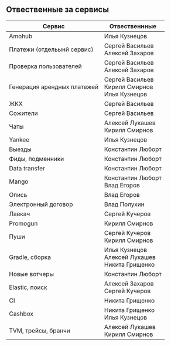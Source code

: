 ## Отвественные за сервисы


| Сервис                      | Отвественнные                                         |
|-----------------------------|-------------------------------------------------------|
| Amohub                      | Илья Кузнецов                                         |
| Платежи (отдельынй сервис)  | Сергей Васильев<br/>Алексей Захаров                   |
| Проверка пользователей      | Сергей Васильев<br/>Алексей Захаров                   |
| Генерация арендных платежей | Сергей Васильев<br/>Кирилл Смирнов<br/>Илья Кузнецов  |
| ЖКХ                         | Сергей Васильев                                       |
| Сожители                    | Сергей Васильев                                       |
| Чаты                        | Алексей Лукашев<br/>Кирилл Смирнов                    |
| Yankee                      | Илья Кузнецов                                         |
| Выезды                      | Константин Люборт                                     |
| Фиды, подменники            | Константин Люборт                                     |
| Data transfer               | Константин Люборт                                     |
| Mango                       | Константин Люборт<br/>Влад Егоров                     |
| Опись                       | Влад Егоров                                           |
| Электронный договор         | Влад Полухин                                          |
| Лавкач                      | Сергей Кучеров                                        |
| Promogun                    | Кирилл Смирнов                                        |
| Пуши                        | Сергей Кучеров<br/>Кирилл Смирнов                     |
| Gradle, сборка              | Илья Кузнецов<br/>Алексей Лукашев<br/>Никита Грищенко |
| Новые вотчеры               | Константин Люборт                                     |
| Elastic, поиск              | Алексей Захаров<br/>Сергей Кучеров                    |
| CI                          | Никита Грищенко                                       |
| Cashbox                     | Никита Грищенко<br/>Илья Кузнецов                     |
| TVM, трейсы, бранчи         | Алексей Лукашев<br/>Кирилл Смирнов                    |












